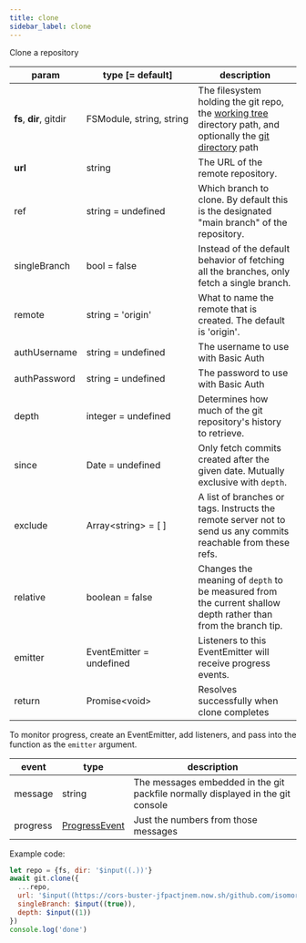```yaml
---
title: clone
sidebar_label: clone
---
```


Clone a repository

| param                   | type [= default]                   | description                                                                                                                                         |
| ----------------------- | ---------------------------------- | --------------------------------------------------------------------------------------------------------------------------------------------------- |
| **fs**, **dir**, gitdir | FSModule,&nbsp;string,&nbsp;string | The filesystem holding the git repo, the [working tree](dir-vs-gitdir.md) directory path, and optionally the [git directory](dir-vs-gitdir.md) path |
| **url**                 | string                             | The URL of the remote repository.                                                                                                                   |
| ref                     | string   = undefined               | Which branch to clone. By default this is the designated "main branch" of the repository.                                                           |
| singleBranch            | bool     = false                   | Instead of the default behavior of fetching all the branches, only fetch a single branch.                                                           |
| remote                  | string   = 'origin'                | What to name the remote that is created. The default is 'origin'.                                                                                   |
| authUsername            | string   = undefined               | The username to use with Basic Auth                                                                                                                 |
| authPassword            | string   = undefined               | The password to use with Basic Auth                                                                                                                 |
| depth                   | integer  = undefined               | Determines how much of the git repository's history to retrieve.                                                                                    |
| since                   | Date     = undefined               | Only fetch commits created after the given date. Mutually exclusive with `depth`.                                                                   |
| exclude                 | Array\<string\> = [ ]              | A list of branches or tags. Instructs the remote server not to send us any commits reachable from these refs.                                       |
| relative                | boolean  = false                   | Changes the meaning of `depth` to be measured from the current shallow depth rather than from the branch tip.                                       |
| emitter                 | EventEmitter = undefined           | Listeners to this EventEmitter will receive progress events.                                                                                        |
| return                  | Promise\<void\>                    | Resolves successfully when clone completes                                                                                                          |

To monitor progress, create an EventEmitter, add listeners, and pass into the function as the `emitter` argument.

| event    | type                                                                            | description                                                                     |
| -------- | ------------------------------------------------------------------------------- | ------------------------------------------------------------------------------- |
| message  | string                                                                          | The messages embedded in the git packfile normally displayed in the git console |
| progress | [ProgressEvent](https://developer.mozilla.org/en-US/docs/Web/API/ProgressEvent) | Just the numbers from those messages                                            |

Example code:

```js
let repo = {fs, dir: '$input((.))'}
await git.clone({
  ...repo,
  url: '$input((https://cors-buster-jfpactjnem.now.sh/github.com/isomorphic-git/isomorphic-git))',
  singleBranch: $input((true)),
  depth: $input((1))
})
console.log('done')
```